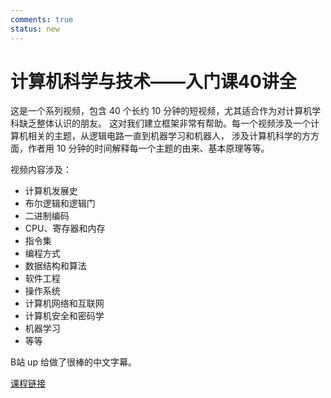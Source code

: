 ```yaml
---
comments: true
status: new
---
```


# 计算机科学与技术——入门课40讲全

这是一个系列视频，包含 40 个长约 10 分钟的短视频，尤其适合作为对计算机学科缺乏整体认识的朋友。
这对我们建立框架非常有帮助。每一个视频涉及一个计算机相关的主题，从逻辑电路一直到机器学习和机器人，
涉及计算机科学的方方面，作者用 10 分钟的时间解释每一个主题的由来、基本原理等等。

视频内容涉及：

- 计算机发展史
- 布尔逻辑和逻辑门
- 二进制编码
- CPU、寄存器和内存
- 指令集
- 编程方式
- 数据结构和算法
- 软件工程
- 操作系统
- 计算机网络和互联网
- 计算机安全和密码学
- 机器学习
- 等等

B站 up 给做了很棒的中文字幕。

[课程链接](https://www.bilibili.com/video/BV18s411A7Rj/?vd_source=da65fd0f11a3d90e543b48cf26e65fb7)